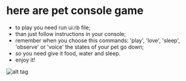 # here are pet console game
* to play you need run ui.rb file;
* than just follow instructions in your console;
* remember when you choose this commands: 'play', 'love', 'sleep', 'observe' or 'voice' the states of your pet go down;
* so you need give it food, water and sleep.
* enjoy it!

![alt tag](http://i.piccy.info/i9/3b2bfd81590cd056df078573372ab690/1604827680/118826/1404363/pet_geekHub.png)
